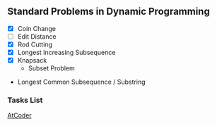 ## Standard Problems in Dynamic Programming

- [x] Coin Change
- [ ] Edit Distance
- [x] Rod Cutting
- [x] Longest Increasing Subsequence
- [x] Knapsack
  - Subset Problem
- Longest Common Subsequence / Substring

### Tasks List

[AtCoder](https://atcoder.jp/contests/dp/tasks)
